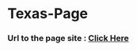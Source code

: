# Texas-Page
<h3>Url to the page site : <a href="https://www.texas-decorations.shop/">Click Here</a></h3>
